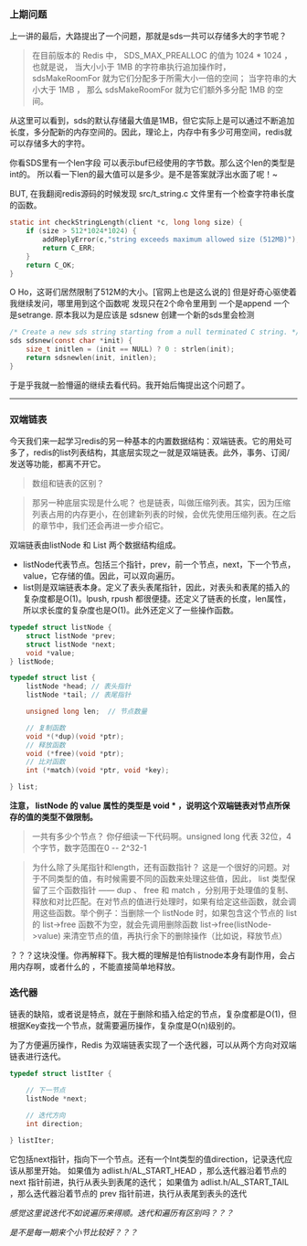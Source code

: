 ### 上期问题

上一讲的最后，大路提出了一个问题，那就是sds一共可以存储多大的字节呢？

> 在目前版本的 Redis 中， SDS_MAX_PREALLOC 的值为 1024 * 1024 ， 也就是说， 当大小小于 1MB 的字符串执行追加操作时， sdsMakeRoomFor 就为它们分配多于所需大小一倍的空间； 当字符串的大小大于 1MB ， 那么 sdsMakeRoomFor 就为它们额外多分配 1MB 的空间。

从这里可以看到，sds的默认存储最大值是1MB，但它实际上是可以通过不断追加长度，多分配新的内存空间的。因此，理论上，内存中有多少可用空间，redis就可以存储多大的字符。

你看SDS里有一个len字段 可以表示buf已经使用的字节数。那么这个len的类型是int的。 所以看一下len的最大值可以是多少。是不是答案就浮出水面了呢！~

BUT,  在我翻阅redis源码的时候发现 src/t_string.c 文件里有一个检查字符串长度的函数。
```C
static int checkStringLength(client *c, long long size) {
    if (size > 512*1024*1024) {
        addReplyError(c,"string exceeds maximum allowed size (512MB)");
        return C_ERR;
    }
    return C_OK;
}
```
O Ho，这哥们居然限制了512M的大小。[官网上也是这么说的]
但是好奇心驱使着我继续发问，哪里用到这个函数呢 发现只在2个命令里用到 一个是append  一个是setrange.
原本我以为是应该是 sdsnew 创建一个新的sds里会检测
```C
/* Create a new sds string starting from a null terminated C string. */
sds sdsnew(const char *init) {
    size_t initlen = (init == NULL) ? 0 : strlen(init);
    return sdsnewlen(init, initlen);
}
```
于是乎我就一脸懵逼的继续去看代码。我开始后悔提出这个问题了。
<hr />

### 双端链表

今天我们来一起学习redis的另一种基本的内置数据结构：双端链表。它的用处可多了，redis的list列表结构，其底层实现之一就是双端链表。此外，事务、订阅/发送等功能，都离不开它。

> 数组和链表的区别？

> 那另一种底层实现是什么呢？
> 也是链表，叫做压缩列表。其实，因为压缩列表占用的内存更小，在创建新列表的时候，会优先使用压缩列表。在之后的章节中，我们还会再进一步介绍它。

双端链表由listNode 和 List 两个数据结构组成。

- listNode代表节点。包括三个指针，prev，前一个节点，next，下一个节点，value，它存储的值。因此，可以双向遍历。
- list则是双端链表本身。定义了表头表尾指针，因此，对表头和表尾的插入的复杂度都是O(1)。lpush, rpush 都很便捷。还定义了链表的长度，len属性，所以求长度的复杂度也是O(1)。此外还定义了一些操作函数。
```c
typedef struct listNode {
    struct listNode *prev;
    struct listNode *next;
    void *value;
} listNode;

typedef struct list {
    listNode *head; // 表头指针
    listNode *tail; // 表尾指针

    unsigned long len;  // 节点数量

    // 复制函数
    void *(*dup)(void *ptr);
    // 释放函数
    void (*free)(void *ptr);
    // 比对函数
    int (*match)(void *ptr, void *key);

} list;
```
**注意， listNode 的 value 属性的类型是 void * ，说明这个双端链表对节点所保存的值的类型不做限制。**

> 一共有多少个节点？
> 你仔细读一下代码啊。unsigned long 代表 32位，4个字节，数字范围在0 -- 2^32-1

> 为什么除了头尾指针和length，还有函数指针？
> 这是一个很好的问题。对于不同类型的值，有时候需要不同的函数来处理这些值，因此， list 类型保留了三个函数指针 —— dup 、 free 和 match ，分别用于处理值的复制、释放和对比匹配。在对节点的值进行处理时，如果有给定这些函数，就会调用这些函数。举个例子：当删除一个 listNode 时，如果包含这个节点的 list 的 list->free 函数不为空，就会先调用删除函数 list->free(listNode->value) 来清空节点的值，再执行余下的删除操作（比如说，释放节点）

？？？这块没懂。你再解释下。我大概的理解是怕有listnode本身有副作用，会占用内存啊，或者什么的 ，不能直接简单地释放。

### 迭代器

链表的缺陷，或者说是特点，就在于删除和插入给定的节点，复杂度都是O(1)，但根据Key查找一个节点，就需要遍历操作，复杂度是O(n)级别的。

为了方便遍历操作，Redis 为双端链表实现了一个迭代器，可以从两个方向对双端链表进行迭代。

```c
typedef struct listIter {

    // 下一节点
    listNode *next;

    // 迭代方向
    int direction;

} listIter;
```
它包括next指针，指向下一个节点。还有一个Int类型的值direction，记录迭代应该从那里开始。
如果值为 adlist.h/AL_START_HEAD ，那么迭代器沿着节点的 next 指针前进，执行从表头到表尾的迭代；
如果值为 adlist.h/AL_START_TAIL ，那么迭代器沿着节点的 prev 指针前进，执行从表尾到表头的迭代

*感觉这里说迭代不如说遍历来得顺。迭代和遍历有区别吗？？？*

*是不是每一期来个小节比较好？？？*
